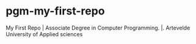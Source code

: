 # pgm-my-first-repo
My First Repo |  Associate Degree in Computer Programming. |. Artevelde University of Applied sciences
